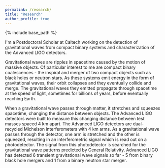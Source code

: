 ```yaml
---
permalink: /research/
title: "Research"
author_profile: true
---
```


{% include base_path %}

I'm a Postdoctoral Scholar at Caltech working on the detection of gravitational waves from compact binary 
systems and characterization of the Advanced LIGO detectors. 

Gravitational waves are ripples in spacetime caused by the motion of massive objects. Of particular interest 
to me are compact binary coalescences - the inspiral and merger of two compact objects such as black holes 
or neutron stars. As these systems emit energy in the form of gravitational waves, their orbit collapses and 
they eventually collide and merge. The gravitational waves they emitted propagate through spacetime 
at the speed of light, sometimes for billions of years, before eventually reaching Earth. 

When a gravitational wave passes through matter, it stretches and squeezes spacetime, changing the distance 
between objects. The Advanced LIGO detectors were built to measure this changing distance between test masses 
spaced 4 km apart. The Advanced LIGO detectors are dual-recycled Michelson interferometers with 4 km arms. 
As a gravitational wave passes through the detector, one arm is stretched and the other is squeezed, resulting 
in an interferometric signal which is read out on a photodetector. The signal from this photodetector is 
searched for the gravitational wave patterns predicted by General Relativity. Advanced LIGO has detected 6 
transient gravitational wave signals so far - 5 from binary black hole mergers 
and 1 from a binary neutron star merger. 

